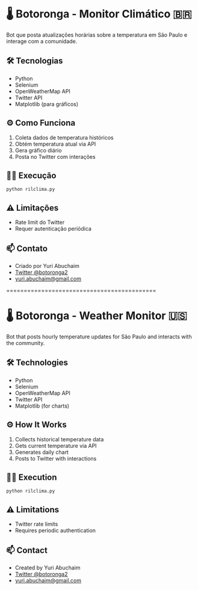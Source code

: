# 🌡 Botoronga - Monitor Climático 🇧🇷

Bot que posta atualizações horárias sobre a temperatura em São Paulo e interage com a comunidade.

## 🛠 Tecnologias
- Python
- Selenium
- OpenWeatherMap API
- Twitter API
- Matplotlib (para gráficos)

## ⚙️ Como Funciona
1. Coleta dados de temperatura históricos
2. Obtém temperatura atual via API
3. Gera gráfico diário
4. Posta no Twitter com interações

## 🏃‍♂️ Execução
```
python rilclima.py
```

## ⚠️ Limitações
- Rate limit do Twitter
- Requer autenticação periódica

## 📫 Contato
- Criado por Yuri Abuchaim
- [Twitter @botoronga2](https://twitter.com/botoronga2)
- yuri.abuchaim@gmail.com

===========================================

# 🌡 Botoronga - Weather Monitor 🇺🇸

Bot that posts hourly temperature updates for São Paulo and interacts with the community.

## 🛠 Technologies
- Python
- Selenium
- OpenWeatherMap API
- Twitter API
- Matplotlib (for charts)

## ⚙️ How It Works
1. Collects historical temperature data
2. Gets current temperature via API
3. Generates daily chart
4. Posts to Twitter with interactions

## 🏃‍♂️ Execution
```
python rilclima.py
```

## ⚠️ Limitations
- Twitter rate limits
- Requires periodic authentication

## 📫 Contact
- Created by Yuri Abuchaim
- [Twitter @botoronga2](https://twitter.com/botoronga2)
- yuri.abuchaim@gmail.com
